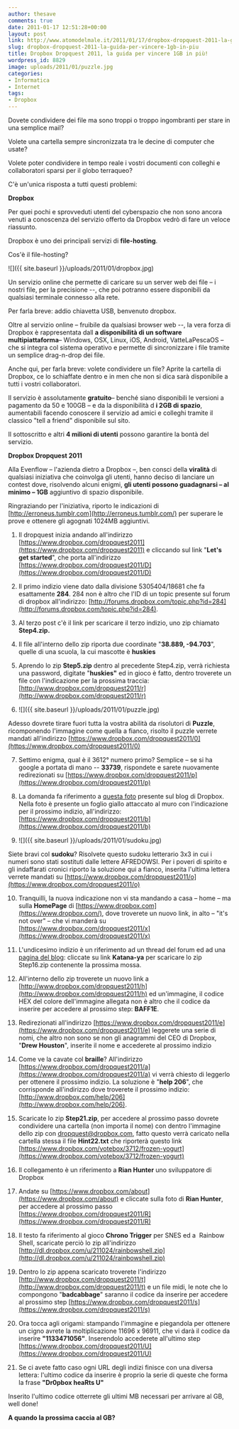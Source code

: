 ```yaml
---
author: thesave
comments: true
date: 2011-01-17 12:51:28+00:00
layout: post
link: http://www.atomodelmale.it/2011/01/17/dropbox-dropquest-2011-la-guida-per-vincere-1gb-in-piu/
slug: dropbox-dropquest-2011-la-guida-per-vincere-1gb-in-piu
title: Dropbox Dropquest 2011, la guida per vincere 1GB in più!
wordpress_id: 8829
image: uploads/2011/01/puzzle.jpg
categories:
- Informatica
- Internet
tags:
- Dropbox
---
```


Dovete condividere dei file ma sono troppi o troppo ingombranti per stare in una semplice mail?

Volete una cartella sempre sincronizzata tra le decine di computer che usate?

Volete poter condividere in tempo reale i vostri documenti con colleghi e collaboratori sparsi per il globo terraqueo?

C'è un'unica risposta a tutti questi problemi:

**Dropbox**

Per quei pochi e sprovveduti utenti del cyberspazio che non sono ancora venuti a conoscenza del servizio offerto da Dropbox vedrò di fare un veloce riassunto.

Dropbox è uno dei principali servizi di **file-hosting**.

Cos'è il file-hosting?

![]({{ site.baseurl }}/uploads/2011/01/dropbox.jpg)

Un servizio online che permette di caricare su un server web dei file – i nostri file, per la precisione --, che poi potranno essere disponibili da qualsiasi terminale connesso alla rete.

Per farla breve: addio chiavetta USB, benvenuto dropbox.

Oltre al servizio online – fruibile da qualsiasi browser web --, la vera forza di Dropbox è rappresentata dall **a disponibilità di un software multipiattaforma**– Windows, OSX, Linux, iOS, Android, VatteLaPescaOS – che si integra col sistema operativo e permette di sincronizzare i file tramite un semplice drag-n-drop dei file.

Anche qui, per farla breve: volete condividere un file? Aprite la cartella di Dropbox, ce lo schiaffate dentro e in men che non si dica sarà disponibile a tutti i vostri collaboratori.

Il servizio è assolutamente **gratuito**– benché siano disponibili le versioni a pagamento da 50 e 100GB – e da la disponibilità d **i 2GB di spazio**, aumentabili facendo conoscere il servizio ad amici e colleghi tramite il classico "tell a friend" disponibile sul sito.

Il sottoscritto e altri **4 milioni di utenti** possono garantire la bontà del servizio.

**Dropbox Dropquest 2011**

Alla Evenflow – l'azienda dietro a Dropbox –, ben consci della **viralità** di qualsiasi iniziativa che coinvolga gli utenti, hanno deciso di lanciare un contest dove, risolvendo alcuni enigmi, **gli utenti possono guadagnarsi – al minimo – 1GB** aggiuntivo di spazio disponibile.

Ringraziando per l'iniziativa, riporto le indicazioni di [http://erroneus.tumblr.com](http://erroneus.tumblr.com/) per superare le prove e ottenere gli agognati 1024MB aggiuntivi.

	
  1. Il dropquest inizia andando all'indirizzo [https://www.dropbox.com/dropquest2011](https://www.dropbox.com/dropquest2011) e cliccando sul link "**Let's get started**", che porta all'indirizzo [https://www.dropbox.com/dropquest2011/D](https://www.dropbox.com/dropquest2011/D)

	
  2. Il primo indizio viene dato dalla divisione 5305404/18681 che fa esattamente **284**. 284 non è altro che l'ID di un topic presente sul forum di dropbox all'indirizzo: [http://forums.dropbox.com/topic.php?id=284](http://forums.dropbox.com/topic.php?id=284).

	
  3. Al terzo post c'è il link per scaricare il terzo indizio, uno zip chiamato **Step4.zip.**

	
  4. Il file all'interno dello zip riporta due coordinate "**38.889, -94.703**", quelle di una scuola, la cui mascotte è **huskies**

	
  5. Aprendo lo zip **Step5.zip** dentro al precedente Step4.zip, verrà richiesta una password, digitate "**huskies"** ed in gioco è fatto, dentro troverete un file con l'indicazione per la prossima traccia: [http://www.dropbox.com/dropquest2011/r](http://www.dropbox.com/dropquest2011/r)

	
  6. ![]({{ site.baseurl }}/uploads/2011/01/puzzle.jpg)

Adesso dovrete tirare fuori tutta la vostra abilità da risolutori di **Puzzle**, ricomponendo l'immagine come quella a fianco, risolto il puzzle verrete mandati all'indirizzo [https://www.dropbox.com/dropquest2011/0](https://www.dropbox.com/dropquest2011/0)

	
  7. Settimo enigma, qual è il 3612° numero primo? Semplice – se si ha google a portata di mano -- **33739**, rispondete e sarete nuovamente redirezionati su [https://www.dropbox.com/dropquest2011/p](https://www.dropbox.com/dropquest2011/p)

	
  8. La domanda fa riferimento a [questa foto](http://dl.dropbox.com/u/211024/Hack%20week%20photos/DSC_0066.jpg) presente sul blog di Dropbox. Nella foto è presente un foglio giallo attaccato al muro con l'indicazione per il prossimo indizio, all'indirizzo: [https://www.dropbox.com/dropquest2011/b](https://www.dropbox.com/dropquest2011/b)

	
  9. ![]({{ site.baseurl }}/uploads/2011/01/sudoku.jpg)

Siete bravi col **sudoku**? Risolvete questo sudoku letterario 3x3 in cui i numeri sono stati sostituti dalle lettere AFREDOWSI. Per i poveri di spirito e gli indaffarati cronici riporto la soluzione qui a fianco, inserita l'ultima lettera verrete mandati su [https://www.dropbox.com/dropquest2011/o](https://www.dropbox.com/dropquest2011/o)

	
  10. Tranquilli, la nuova indicazione non vi sta mandando a casa – home – ma sulla **HomePage** di [https://www.dropbox.com](https://www.dropbox.com/), dove troverete un nuovo link, in alto – "it's not over" – che vi manderà su [https://www.dropbox.com/dropquest2011/x](https://www.dropbox.com/dropquest2011/x)

	
  11. L'undicesimo indizio è un riferimento ad un thread del forum ed ad una [pagina del blog](http://blog.dropbox.com/?p=18): cliccate su link **Katana-ya** per scaricare lo zip Step16.zip contenente la prossima mossa.

	
  12. All'interno dello zip troverete un nuovo link a [http://www.dropbox.com/dropquest2011/h](http://www.dropbox.com/dropquest2011/h) ed un'immagine, il codice HEX del colore dell'immagine allegata non è altro che il codice da inserire per accedere al prossimo step: **BAFF1E**.

	
  13. Redirezionati all'indirizzo [https://www.dropbox.com/dropquest2011/e](https://www.dropbox.com/dropquest2011/e) leggerete una serie di nomi, che altro non sono se non gli anagrammi del CEO di Dropbox, "**Drew Houston**", inserite il nome e accederete al prossimo indizio

	
  14. Come ve la cavate col **braille**? All'indirizzo [https://www.dropbox.com/dropquest2011/a](https://www.dropbox.com/dropquest2011/a) vi verrà chiesto di leggerlo per ottenere il prossimo indizio. La soluzione è "**help 206**", che corrisponde all'indirizzo dove troverete il prossimo indizio: [http://www.dropbox.com/help/206](http://www.dropbox.com/help/206).

	
  15. Scaricate lo zip **Step21.zip**, per accedere al prossimo passo dovrete condividere una cartella (non importa il nome) con dentro l'immagine dello zip con [dropquest@dropbox.com](mailto:dropquest@dropbox.com), fatto questo verrà caricato nella cartella stessa il file **Hint22.txt** che riporterà questo link [https://www.dropbox.com/votebox/3712/frozen-yogurt](https://www.dropbox.com/votebox/3712/frozen-yogurt)

	
  16. Il collegamento è un riferimento a **Rian Hunter** uno sviluppatore di Dropbox

	
  17. Andate su [https://www.dropbox.com/about](https://www.dropbox.com/about) e cliccate sulla foto di **Rian Hunter**, per accedere al prossimo passo [https://www.dropbox.com/dropquest2011/R](https://www.dropbox.com/dropquest2011/R)

	
  18. Il testo fa riferimento al gioco **Chrono Trigger** per SNES ed a  Rainbow Shell, scaricate perciò lo zip all'indirizzo [http://dl.dropbox.com/u/211024/rainbowshell.zip](http://dl.dropbox.com/u/211024/rainbowshell.zip)

	
  19. Dentro lo zip appena scaricato troverete l'indirizzo [http://www.dropbox.com/dropquest2011/t](http://www.dropbox.com/dropquest2011/t) e un file midi, le note che lo compongono "**badcabbage**" saranno il codice da inserire per accedere al prossimo step [https://www.dropbox.com/dropquest2011/s](https://www.dropbox.com/dropquest2011/s)

	
  20. Ora tocca agli origami: stampando l'immagine e piegandola per ottenere un cigno avrete la moltiplicazione 11696 x 96911, che vi darà il codice da inserire **"1133471056"**. Inserendolo accederete all'ultimo step [https://www.dropbox.com/dropquest2011/U](https://www.dropbox.com/dropquest2011/U)

	
  21. Se ci avete fatto caso ogni URL degli indizi finisce con una diversa lettera: l'ultimo codice da inserire è proprio la serie di queste che forma la frase **"Dr0pbox heaRts U"**

Inserito l'ultimo codice otterrete gli ultimi MB necessari per arrivare al GB, well done!

**A quando la prossima caccia al GB?**

